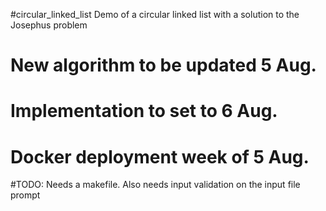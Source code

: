 #circular_linked_list
Demo of a circular linked list with a solution to the Josephus problem

# New algorithm to be updated 5 Aug. 
# Implementation to set to 6 Aug. 
# Docker deployment week of 5 Aug.
#TODO: Needs a makefile. Also needs input validation on the input file prompt
